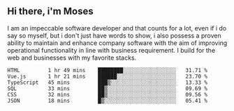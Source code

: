 ## Hi there, i'm Moses

I am an impeccable software developer and that counts for a lot, even if i do say so myself, but i don't just have words to show, i also possess a proven ability to maintain and enhance company software with the aim of improving operational functionality in line with business requirement. I build for the web and businesses with my favorite stacks.
<!--START_SECTION:waka-->

```text
HTML         1 hr 49 mins    ████████░░░░░░░░░░░░░░░░░   31.71 %
Vue.js       1 hr 21 mins    ██████░░░░░░░░░░░░░░░░░░░   23.70 %
TypeScript   45 mins         ███▒░░░░░░░░░░░░░░░░░░░░░   13.33 %
SQL          33 mins         ██▒░░░░░░░░░░░░░░░░░░░░░░   09.69 %
CSS          32 mins         ██▒░░░░░░░░░░░░░░░░░░░░░░   09.56 %
JSON         18 mins         █▒░░░░░░░░░░░░░░░░░░░░░░░   05.41 %
```

<!--END_SECTION:waka-->
